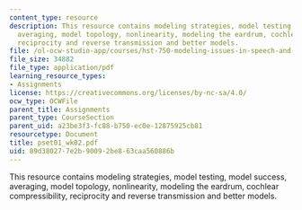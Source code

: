 ```yaml
---
content_type: resource
description: This resource contains modeling strategies, model testing, model success,
  averaging, model topology, nonlinearity, modeling the eardrum, cochlear compressibility,
  reciprocity and reverse transmission and better models.
file: /ol-ocw-studio-app/courses/hst-750-modeling-issues-in-speech-and-hearing-spring-2006/89d380277e2b90092be863caa560886b_pset01_wk02.pdf
file_size: 34882
file_type: application/pdf
learning_resource_types:
- Assignments
license: https://creativecommons.org/licenses/by-nc-sa/4.0/
ocw_type: OCWFile
parent_title: Assignments
parent_type: CourseSection
parent_uid: a23be3f3-fc88-b750-ec0e-12875925cb81
resourcetype: Document
title: pset01_wk02.pdf
uid: 89d38027-7e2b-9009-2be8-63caa560886b
---
```

This resource contains modeling strategies, model testing, model success, averaging, model topology, nonlinearity, modeling the eardrum, cochlear compressibility, reciprocity and reverse transmission and better models.